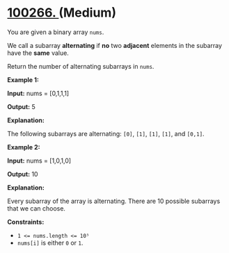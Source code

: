 # [100266. ][link] (Medium)

[link]: https://leetcode.cn/contest/weekly-contest-391/problems/count-alternating-subarrays/

You are given a binary array `nums`.

We call a subarray **alternating** if **no** two **adjacent** elements in the subarray have the
**same** value.

Return the number of alternating subarrays in  `nums`.

**Example 1:**

**Input:** nums = \[0,1,1,1\]

**Output:** 5

**Explanation:**

The following subarrays are alternating: `[0]`, `[1]`, `[1]`, `[1]`, and `[0,1]`.

**Example 2:**

**Input:** nums = \[1,0,1,0\]

**Output:** 10

**Explanation:**

Every subarray of the array is alternating. There are 10 possible subarrays that we can choose.

**Constraints:**

- `1 <= nums.length <= 10⁵`
- `nums[i]` is either `0` or `1`.
